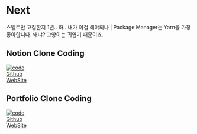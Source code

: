 # Next
스벨트만 고집한지 1년.. 하.. 내가 이걸 해야되나
| Package Manager는 Yarn을 가장 좋아합니다. 왜냐? 고양이는 귀엽기 때문이죠.

## Notion Clone Coding
[![code](https://img.youtube.com/vi/0OaDyjB9Ib8/0.jpg)](https://www.youtube.com/watch?v=0OaDyjB9Ib8) <br />
[Github](https://github.com/Hyunseos-studyroom/Next/tree/main/notion-clone) <br />
[WebSite](#) <br />

## Portfolio Clone Coding
[![code](https://img.youtube.com/vi/qwtWcGeIe40/0.jpg)](https://www.youtube.com/watch?v=qwtWcGeIe40) <br />
[Github](https://github.com/Hyunseos-studyroom/Next/tree/main/portfolio) <br />
[WebSite](https://popol-jdq3pat1b-3bokus-projects.vercel.app/) <br />
